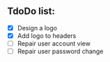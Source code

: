 
## TdoDo list:

* [x]  Design a logo
* [x]  Add logo to headers
* [ ]  Repair user account view
* [ ]  Repair user password change